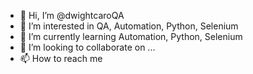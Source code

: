 - 👋 Hi, I’m @dwightcaroQA
- 👀 I’m interested in QA, Automation, Python, Selenium
- 🌱 I’m currently learning Automation, Python, Selenium
- 💞️ I’m looking to collaborate on ...
- 📫 How to reach me 

<!---
dwightcaro/dwightcaro is a ✨ special ✨ repository because its `README.md` (this file) appears on your GitHub profile.
You can click the Preview link to take a look at your changes.
--->
